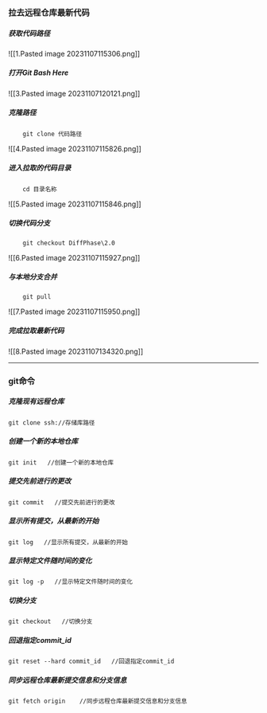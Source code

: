  
### 拉去远程仓库最新代码

##### 获取代码路径
 ![[1.Pasted image 20231107115306.png]]
##### 打开Git Bash Here
![[3.Pasted image 20231107120121.png]]
##### 克隆路径
```
	git clone 代码路径
```
![[4.Pasted image 20231107115826.png]] 
##### 进入拉取的代码目录
```
	cd 目录名称
```
![[5.Pasted image 20231107115846.png]] 
##### 切换代码分支
```
	git checkout DiffPhase\2.0
```
![[6.Pasted image 20231107115927.png]] 
##### 与本地分支合并
```
	git pull
```
![[7.Pasted image 20231107115950.png]] 
##### 完成拉取最新代码
![[8.Pasted image 20231107134320.png]] 

---

### git命令

##### 克隆现有远程仓库
```
git clone ssh://存储库路径
```

##### 创建一个新的本地仓库
```
git init   //创建一个新的本地仓库
```
##### 提交先前进行的更改
```
git commit   //提交先前进行的更改
```
##### 显示所有提交，从最新的开始
```
git log   //显示所有提交，从最新的开始
```
##### 显示特定文件随时间的变化
```
git log -p   //显示特定文件随时间的变化
```
##### 切换分支
```
git checkout   //切换分支
```
##### 回退指定commit_id
```
git reset --hard commit_id   //回退指定commit_id
```
##### 同步远程仓库最新提交信息和分支信息
```
git fetch origin    //同步远程仓库最新提交信息和分支信息
```
